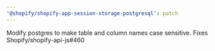```yaml
---
'@shopify/shopify-app-session-storage-postgresql': patch
---
```


Modify postgres to make table and column names case sensitive. Fixes Shopify/shopify-api-js#460
